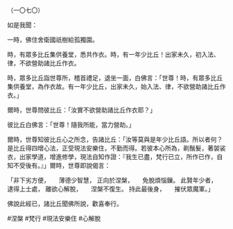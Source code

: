 （一〇七〇）

如是我聞：

一時，佛住舍衛國祇樹給孤獨園。

時，有眾多比丘集供養堂，悉共作衣。時，有一年少比丘！出家未久，初入法、律，不欲營助諸比丘作衣。

時，眾多比丘詣世尊所，稽首禮足，退坐一面，白佛言：「世尊！時，有眾多比丘集供養堂，為作衣故。有一年少比丘，出家未久，始入法、律，不欲營助諸比丘作衣。」

爾時，世尊問彼比丘：「汝實不欲營助諸比丘作衣耶？」

彼比丘白佛言：「世尊！隨我所能，當力營助。」

爾時，世尊知彼比丘心之所念，告諸比丘：「汝等莫與是年少比丘語。所以者何？是比丘得四增心法，正受現法安樂住，不勤而得。若彼本心所為，剃鬚髮，著袈裟衣，出家學道，增進修學，現法自知作證：『我生已盡，梵行已立，所作已作，自知不受後有。』」爾時，世尊即說偈言：

「非下劣方便，　　薄德少智慧，
正向於涅槃，　　免脫煩惱鏁。
此賢年少者，　　逮得上士處，
離欲心解脫，　　涅槃不復生。
持此最後身，　　摧伏眾魔軍。」

佛說此經已，諸比丘聞佛所說，歡喜奉行。



#涅槃
#梵行
#現法安樂住
#心解脫
